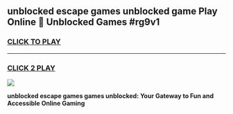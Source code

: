 
## unblocked escape games unblocked game Play Online 👋 Unblocked Games #rg9v1
<h3>
<a href="https://premium.freeplayer.one?title=unblocked_escape_games&ref=21F">CLICK TO PLAY</a></h3>
<hr>

<h3>
<a href="https://premium.freeplayer.one?title=unblocked_escape_games&ref=21F">CLICK 2 PLAY</a>
  
</h3>

<a href="https://premium.freeplayer.one?title=unblocked_escape_games&ref=21F/"><img src="https://clearcache.store/games.png"></a>


**unblocked escape games games unblocked: Your Gateway to Fun and Accessible Online Gaming**
